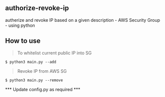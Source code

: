 ## authorize-revoke-ip
autherize and revoke IP based on a given description - AWS Security Group - using python

## How to use

> To whitelist current public IP into SG
```
$ python3 main.py --add
```

> Revoke IP from AWS SG 
```
$ python3 main.py --remove
```

*** Update config.py as required ***
